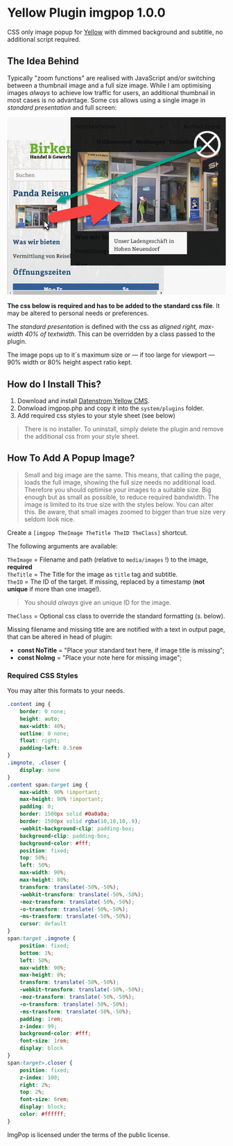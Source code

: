 # Yellow Plugin imgpop 1.0.0

CSS only image popup for [Yellow](https://developers.datenstrom.se/de/help/ "see homepage of Yellow") with dimmed background and subtitle, no additional script required.

## The Idea Behind

Typically "zoom functions" are realised with JavaScript and/or switching between a thumbnail image and a full size image. While I am optimising images *always* to achieve low traffic for users, an additional thumbnail in most cases is no advantage. Some css allows using a single image in *standard presentation* and full screen: 

![Sample of operation](imgpop.png)

**The css below is required and has to be added to the standard css file**. It may be altered to personal needs or preferences.  

The *standard presentation* is defined with the css as *aligned right, max-width 40% of textwidth*. This can be overridden by a class passed to the plugin.

The image pops up to it´s maximum size or — if too large for viewport — 90% width or 80% height aspect ratio kept.

## How do I Install This?

1. Download and install [Datenstrom Yellow CMS](https://github.com/datenstrom/yellow/).
2. Donwload imgpop.php and copy it into the `system/plugins` folder.
3. Add required css styles to your style sheet (see below)

> There is no installer. To uninstall, simply delete the plugin and remove the additional css from your style sheet.

## How To Add A Popup Image?

> Small and big image are the same. This means, that calling the page, loads the full image, showing the full size needs no additional load. Therefore you should optimise your images to a suitable size. Big enough but as small as possible, to reduce required bandwidth. The image is limited to its true size with the styles below. You can alter this. Be aware, that small images zoomed to bigger than true size very seldom look nice.

Create a `[imgpop TheImage TheTitle TheID TheClass]` shortcut.

The following arguments are available:

`TheImage` = Filename and path (relative to `media/images` !) to the image, **required**     
`TheTitle` = The Title for the image as `title` tag and subtitle.     
`TheID` = The ID of the target. If missing, replaced by a timestamp (**not unique** if more than one image!).      

> You should *always* give an unique ID for the image.

`TheClass` =  Optional css class to override the standard formatting (s. below).

Missing filename and missing title are are notified with a text in output page, that can be altered in head of plugin:

- **const NoTitle** = "Place your standard text here, if image title is missing";
- **const NoImg** = "Place your note here for missing image";

### Required CSS Styles

You may alter this formats to your needs.

```.css
.content img {
	border: 0 none;
	height: auto;
	max-width: 40%;
	outline: 0 none;
	float: right;
	padding-left: 0.5rem
}
.imgnote, .closer {
	display: none
}
.content span:target img {
	max-width: 90% !important;
	max-height: 90% !important;
	padding: 0;
	border: 1500px solid #0a0a0a;
	border: 1500px solid rgba(10,10,10,.9);
	-webkit-background-clip: padding-box;
	background-clip: padding-box;
	background-color: #fff;
	position: fixed;
	top: 50%;
	left: 50%;
	max-width: 90%;
	max-height: 80%;
	transform: translate(-50%,-50%);
	-webkit-transform: translate(-50%,-50%);
	-moz-transform: translate(-50%,-50%);
	-o-transform: translate(-50%,-50%);
	-ms-transform: translate(-50%,-50%);
	cursor: default
}
span:target .imgnote {
	position: fixed;
	bottom: 1%;
	left: 50%;
	max-width: 90%;
	max-height: 8%;
	transform: translate(-50%,-50%);
	-webkit-transform: translate(-50%,-50%);
	-moz-transform: translate(-50%,-50%);
	-o-transform: translate(-50%,-50%);
	-ms-transform: translate(-50%,-50%);
	padding: 1rem;
	z-index: 99;
	background-color: #fff;
	font-size: 1rem;
	display: block
}
span:target>.closer {
	position: fixed;
	z-index: 100;
	right: 2%;
	top: 2%;
	font-size: 6rem;
	display: block;
	color: #ffffff;
}

```

ImgPop is licensed under the terms of the public license.
